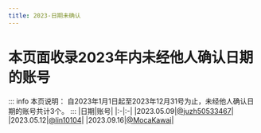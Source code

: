 ```yaml
---
title: 2023-日期未确认
---
```

# 本页面收录2023年内未经他人确认日期的账号
::: info 本页说明：
自2023年1月1日起至2023年12月31号为止，未经他人确认日期的账号共计3个。
:::
|日期|账号|
|:-|:-|
|2023.05.09|[@juzh50533467](https://twitter.com/juzh50533467)|
|2023.05.12|[@lin10104](https://twitter.com/lin10104)|
|2023.09.16|[@MocaKawai](https://twitter.com/MocaKawai)|